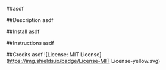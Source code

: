 ##asdf

##Description
asdf

##Install
asdf

##Instructions
asdf

##Credits
asdf
![License: MIT License](https://img.shields.io/badge/License-MIT License-yellow.svg)